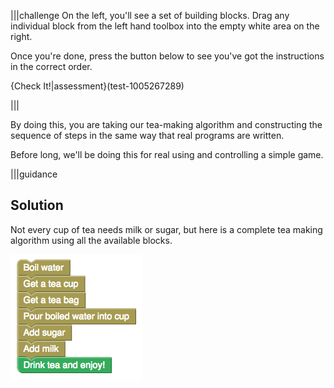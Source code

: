 
|||challenge
On the left, you'll see a set of building blocks. Drag any individual block from the left hand toolbox into the empty white area on the right. 

Once you're done, press the button below to see you've got the instructions in the correct order.

{Check It!|assessment}(test-1005267289)



|||

By doing this, you are taking our tea-making algorithm and constructing the sequence of steps in the same way that real programs are written.

Before long, we'll be doing this for real using and controlling a simple game.


|||guidance

## Solution

Not every cup of tea needs milk or sugar, but here is a complete tea making algorithm using all the available blocks.

![](.guides/img/your-own-program.png)
